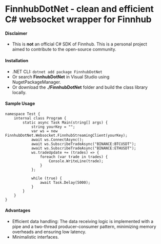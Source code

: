 # FinnhubDotNet - clean and efficient C# websocket wrapper for Finnhub

#### Disclaimer
- This is <b>not</b> an official C# SDK of Finnhub. This is a personal project aimed to contribute to the open-source community.

#### Installation
- .NET CLI: ```dotnet add package FinnhubDotNet```
- Or search <b>FinnhubDotNet</b> in Visual Studio using NugetPackageManager.
- Or download the <b>./FinnhubDotNet</b> folder and build the class library locally.

#### Sample Usage
```
namespace Test {
    internal class Program {
        static async Task Main(string[] args) {
            string yourKey = "";
            var ws = new FinnhubDotNet.Websocket.FinnhubStreamingClient(yourKey);
            await ws.ConnectAsync();
            await ws.SubscribeTradeAsync("BINANCE:BTCUSDT");
            await ws.SubscribeTradeAsync("BINANCE:ETHUSDT");
            ws.tradeUpdate += (trades) => {
                foreach (var trade in trades) {
                    Console.WriteLine(trade);
                }
            };

            while (true) {
                await Task.Delay(5000);
            }
        }
    }
}
```

#### Advantages
- Efficient data handling: The data receiving logic is implemented with a pipe and a two-thread producer-consumer pattern, minimizing memory overheads and ensuring low latency.
- Minimalistic interfaces.
